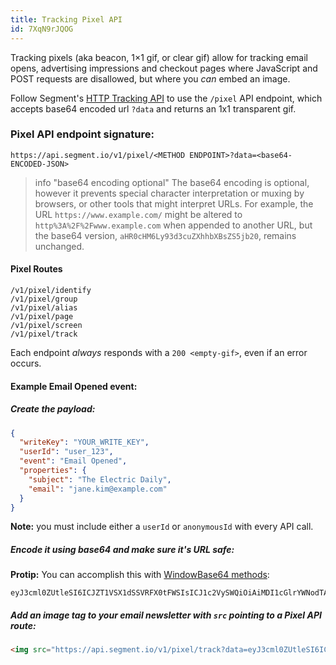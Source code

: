 ```yaml
---
title: Tracking Pixel API
id: 7XqN9rJQOG
---
```

Tracking pixels (aka beacon, 1×1 gif, or clear gif) allow for tracking email opens, advertising impressions and checkout pages where JavaScript and POST requests are disallowed, but where you _can_ embed an image.

Follow Segment's [HTTP Tracking API](/docs/connections/sources/catalog/libraries/server/http) to use the `/pixel` API endpoint, which accepts base64 encoded url `?data` and returns an 1x1 transparent gif.

### Pixel API endpoint signature:

```
https://api.segment.io/v1/pixel/<METHOD ENDPOINT>?data=<base64-ENCODED-JSON>
```

> info "base64 encoding optional"
> The base64 encoding is optional, however it prevents special character interpretation or muxing by browsers, or other tools that might interpret URLs. For example, the URL `https://www.example.com/` might be altered to `http%3A%2F%2Fwww.example.com` when appended to another URL, but the base64 version, `aHR0cHM6Ly93d3cuZXhhbXBsZS5jb20`, remains unchanged.

#### Pixel Routes


  ```text
  /v1/pixel/identify
  /v1/pixel/group
  /v1/pixel/alias
  /v1/pixel/page
  /v1/pixel/screen
  /v1/pixel/track
  ```

Each endpoint *always* responds with a `200 <empty-gif>`, even if an error occurs.

#### Example **Email Opened** event:

##### Create the payload:

```json
{
  "writeKey": "YOUR_WRITE_KEY",
  "userId": "user_123",
  "event": "Email Opened",
  "properties": {
    "subject": "The Electric Daily",
    "email": "jane.kim@example.com"
  }
}
```

**Note:** you must include either a `userId` or `anonymousId` with every API call.

##### Encode it using base64 and make sure it's URL safe:

**Protip:** You can accomplish this with [WindowBase64 methods](https://developer.mozilla.org/en-US/docs/Web/API/WindowBase64/btoa):

```
eyJ3cml0ZUtleSI6ICJZT1VSX1dSSVRFX0tFWSIsICJ1c2VySWQiOiAiMDI1cGlrYWNodTAyNSIsICJldmVudCI6ICJFbWFpbCBPcGVuZWQiLCAicHJvcGVydGllcyI6IHsgICAic3ViamVjdCI6ICJUaGUgRWxlY3RyaWMgRGFpbHkiLCAgICJlbWFpbCI6ICJwZWVrQXRNZUBlbWFpbC5wb2tlIiB9fQ
```

##### Add an image tag to your email newsletter with `src` pointing to a Pixel API route:

```html
<img src="https://api.segment.io/v1/pixel/track?data=eyJ3cml0ZUtleSI6ICJZT1VSX1dSSVRFX0tFWSIsICJ1c2VySWQiOiAiMDI1cGlrYWNodTAyNSIsICJldmVudCI6ICJFbWFpbCBPcGVuZWQiLCAicHJvcGVydGllcyI6IHsgICAic3ViamVjdCI6ICJUaGUgRWxlY3RyaWMgRGFpbHkiLCAgICJlbWFpbCI6ICJwZWVrQXRNZUBlbWFpbC5wb2tlIiB9fQ">
```
